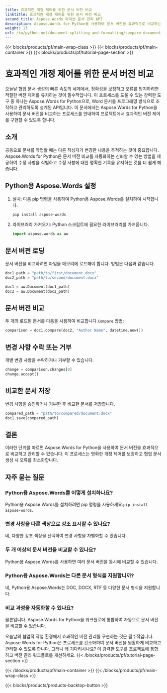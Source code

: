 ```yaml
---
title: 효과적인 개정 제어를 위한 문서 버전 비교
linktitle: 효과적인 개정 제어를 위한 문서 버전 비교
second_title: Aspose.Words 파이썬 문서 관리 API
description: Aspose.Words for Python을 사용하여 문서 버전을 효과적으로 비교하는 방법을 알아보세요. 버전 관리를 위한 소스 코드가 포함된 단계별 가이드. 협업을 강화하고 오류를 방지하세요.
weight: 13
url: /ko/python-net/document-splitting-and-formatting/compare-document-versions/
---
```


{{< blocks/products/pf/main-wrap-class >}}
{{< blocks/products/pf/main-container >}}
{{< blocks/products/pf/tutorial-page-section >}}

# 효과적인 개정 제어를 위한 문서 버전 비교

오늘날 협업 문서 생성의 빠른 속도의 세계에서, 정확성을 보장하고 오류를 방지하려면 적절한 버전 제어를 유지하는 것이 필수적입니다. 이 프로세스를 도울 수 있는 강력한 도구 중 하나는 Aspose.Words for Python으로, Word 문서를 프로그래밍 방식으로 조작하고 관리하도록 설계된 API입니다. 이 문서에서는 Aspose.Words for Python을 사용하여 문서 버전을 비교하는 프로세스를 안내하여 프로젝트에서 효과적인 버전 제어를 구현할 수 있도록 합니다.

## 소개

공동으로 문서를 작업할 때는 다른 작성자가 변경한 내용을 추적하는 것이 중요합니다. Aspose.Words for Python은 문서 버전 비교를 자동화하는 신뢰할 수 있는 방법을 제공하여 수정 사항을 식별하고 수정 사항에 대한 명확한 기록을 유지하는 것을 더 쉽게 해줍니다.

## Python용 Aspose.Words 설정

1. 설치: 다음 pip 명령을 사용하여 Python용 Aspose.Words를 설치하여 시작합니다.
   
    ```bash
    pip install aspose-words
    ```

2. 라이브러리 가져오기: Python 스크립트에 필요한 라이브러리를 가져옵니다.
   
    ```python
    import aspose.words as aw
    ```

## 문서 버전 로딩

문서 버전을 비교하려면 파일을 메모리에 로드해야 합니다. 방법은 다음과 같습니다.

```python
doc1_path = "path/to/first/document.docx"
doc2_path = "path/to/second/document.docx"

doc1 = aw.Document(doc1_path)
doc2 = aw.Document(doc2_path)
```

## 문서 버전 비교

 두 개의 로드된 문서를 다음을 사용하여 비교합니다.`Compare` 방법:

```python
comparison = doc1.compare(doc2, "Author Name", datetime.now())
```

## 변경 사항 수락 또는 거부

개별 변경 사항을 수락하거나 거부할 수 있습니다.

```python
change = comparison.changes[0]
change.accept()
```

## 비교한 문서 저장

변경 사항을 승인하거나 거부한 후 비교한 문서를 저장합니다.

```python
compared_path = "path/to/compared/document.docx"
doc1.save(compared_path)
```

## 결론

이러한 단계를 따르면 Aspose.Words for Python을 사용하여 문서 버전을 효과적으로 비교하고 관리할 수 있습니다. 이 프로세스는 명확한 개정 제어를 보장하고 협업 문서 생성 시 오류를 최소화합니다.

## 자주 묻는 질문

### Python용 Aspose.Words를 어떻게 설치하나요?
 Python용 Aspose.Words를 설치하려면 pip 명령을 사용하세요.`pip install aspose-words`.

### 변경 사항을 다른 색상으로 강조 표시할 수 있나요?
네, 다양한 강조 색상을 선택하여 변경 사항을 차별화할 수 있습니다.

### 두 개 이상의 문서 버전을 비교할 수 있나요?
Python용 Aspose.Words를 사용하면 여러 문서 버전을 동시에 비교할 수 있습니다.

### Python용 Aspose.Words는 다른 문서 형식을 지원합니까?
네, Python용 Aspose.Words는 DOC, DOCX, RTF 등 다양한 문서 형식을 지원합니다.

### 비교 과정을 자동화할 수 있나요?
물론입니다. Aspose.Words for Python을 워크플로에 통합하여 자동으로 문서 버전을 비교할 수 있습니다.

오늘날의 협업적 작업 환경에서 효과적인 버전 관리를 구현하는 것은 필수적입니다. Aspose.Words for Python은 프로세스를 간소화하여 문서 버전을 원활하게 비교하고 관리할 수 있도록 합니다. 그러니 왜 기다리시나요? 이 강력한 도구를 프로젝트에 통합하고 버전 관리 워크플로를 개선하세요.
{{< /blocks/products/pf/tutorial-page-section >}}

{{< /blocks/products/pf/main-container >}}
{{< /blocks/products/pf/main-wrap-class >}}

{{< blocks/products/products-backtop-button >}}
